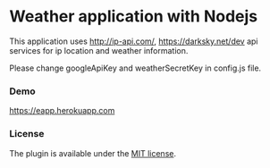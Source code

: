 # Weather application with Nodejs

This application uses http://ip-api.com/, https://darksky.net/dev api services for ip location and weather information.

Please change googleApiKey and weatherSecretKey in config.js file.

### Demo ###
https://eapp.herokuapp.com

### License ###
The plugin is available under the <a href="http://opensource.org/licenses/MIT">MIT license</a>.

